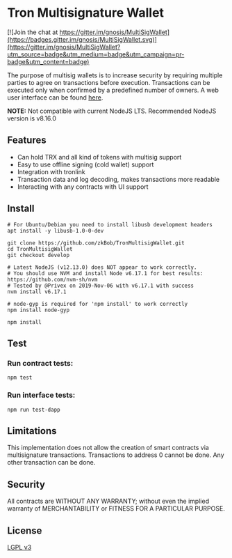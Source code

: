 Tron Multisignature Wallet
===================

[![Join the chat at https://gitter.im/gnosis/MultiSigWallet](https://badges.gitter.im/gnosis/MultiSigWallet.svg)](https://gitter.im/gnosis/MultiSigWallet?utm_source=badge&utm_medium=badge&utm_campaign=pr-badge&utm_content=badge)

The purpose of multisig wallets is to increase security by requiring multiple parties to agree on transactions before execution. Transactions can be executed only when confirmed by a predefined number of owners. A web user interface can be found [here](/dapp).

**NOTE:** Not compatible with current NodeJS LTS. Recommended NodeJS version is v8.16.0

Features
-------------

- Can hold TRX and all kind of tokens with multisig support
- Easy to use offline signing (cold wallet) support
- Integration with tronlink
- Transaction data and log decoding, makes transactions more readable
- Interacting with any contracts with UI support

Install
-------------
```
# For Ubuntu/Debian you need to install libusb development headers
apt install -y libusb-1.0-0-dev

git clone https://github.com/zkBob/TronMultisigWallet.git
cd TronMultisigWallet
git checkout develop

# Latest NodeJS (v12.13.0) does NOT appear to work correctly.
# You should use NVM and install Node v6.17.1 for best results: https://github.com/nvm-sh/nvm
# Tested by @Privex on 2019-Nov-06 with v6.17.1 with success
nvm install v6.17.1

# node-gyp is required for 'npm install' to work correctly
npm install node-gyp

npm install
```

Test
-------------
### Run contract tests:
```
npm test
```
### Run interface tests:
```
npm run test-dapp
```

Limitations
-------------
This implementation does not allow the creation of smart contracts via multisignature transactions.
Transactions to address 0 cannot be done. Any other transaction can be done.

Security
-------------
All contracts are WITHOUT ANY WARRANTY; without even the implied warranty of MERCHANTABILITY or FITNESS FOR A PARTICULAR PURPOSE.

License
-------------
[LGPL v3](./LICENSE)
